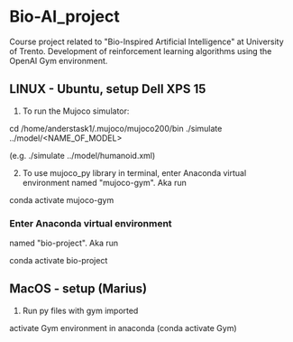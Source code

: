 # Bio-AI_project
Course project related to "Bio-Inspired Artificial Intelligence" at University of Trento. Development of reinforcement learning algorithms using the OpenAI Gym environment.




## LINUX - Ubuntu, setup Dell XPS 15

1) To run the Mujoco simulator: 

cd /home/anderstask1/.mujoco/mujoco200/bin
./simulate ../model/<NAME_OF_MODEL>

(e.g. ./simulate ../model/humanoid.xml)

2) To use mujoco_py library in terminal, enter Anaconda virtual environment named "mujoco-gym". Aka run

 conda activate mujoco-gym
 
 ### Enter Anaconda virtual environment 
 
 named "bio-project". Aka run

 conda activate bio-project


## MacOS - setup (Marius)

1) Run py files with gym imported

activate Gym environment in anaconda (conda activate Gym)
